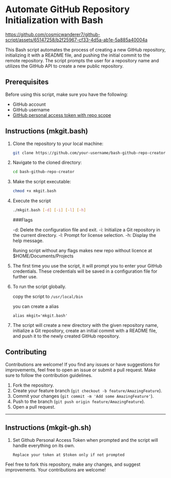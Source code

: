 # Automate GitHub Repository Initialization with Bash

https://github.com/cosmicwanderer7/github-script/assets/65147258/b2f25967-cf33-4d5a-ab1e-5a885a40004a

This Bash script automates the process of creating a new GitHub repository, initializing it with a README file, and pushing the initial commit to the remote repository. The script prompts the user for a repository name and utilizes the GitHub API to create a new public repository.

## Prerequisites

Before using this script, make sure you have the following:

- GitHub account
- GitHub username
- [GitHub personal access token with repo scope](https://docs.github.com/en/enterprise-server@3.9/authentication/keeping-your-account-and-data-secure/managing-your-personal-access-tokens)

## Instructions (mkgit.bash)

1.  Clone the repository to your local machine:

    ```bash
    git clone https://github.com/your-username/bash-github-repo-creator.git
    ```

3. Navigate to the cloned directory:

    ```bash
    cd bash-github-repo-creator
    ```

4. Make the script executable:
 
   ```bash
   chmod +x mkgit.bash
   ```
   
5. Execute the script

   ```bash
   ./mkgit.bash [-d] [-i] [-l] [-h]
   ```
   ###Flags

   -d: Delete the configuration file and exit.
   -i: Initialize a Git repository in the current directory.
   -l: Prompt for license selection.
   -h: Display the help message.

   Runing script without any flags makes new repo without licence at $HOME/Documents/Projects

7. The first time you use the script, it will prompt you to enter your GitHub credentials. These credentials will be saved in a configuration file for further use.

8. To run the script globally.

   copy the script to ```/usr/local/bin```

   you can create a alias

   ```
   alias mkgit='mkgit.bash'
   ```
   
10. The script will create a new directory with the given repository name, initialize a Git repository, create an initial commit with a README file, and push it to the newly created GitHub repository.

## Contributing
Contributions are welcome! If you find any issues or have suggestions for improvements, feel free to open an issue or submit a pull request. Make sure to follow the contribution guidelines.

1. Fork the repository.
2. Create your feature branch (`git checkout -b feature/AmazingFeature`).
3. Commit your changes (`git commit -m 'Add some AmazingFeature'`).
4. Push to the branch (`git push origin feature/AmazingFeature`).
5. Open a pull request.

----------------------------------------------------------------------------------------
 


## Instructions (mkgit-gh.sh)

1. Set Github Personal Access Token when prompted and the script will handle everything on its own.

   ```
   Replace your token at $token only if not prompted
   ```

Feel free to fork this repository, make any changes, and suggest improvements. Your contributions are welcome!
